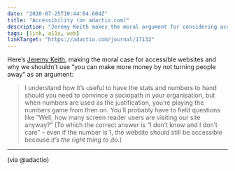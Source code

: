 ```yaml
---
date: "2020-07-25T10:44:04.604Z"
title: "Accessibility (on adactio.com)"
description: "Jeremy Keith makes the moral argument for considering accessibility as a prerequisite rather than a potential feature."
tags: [link, a11y, web]
linkTarget: "https://adactio.com/journal/17132"
---
```

Here’s [Jeremy Keith](https://adactio.com/), making the moral case for accessible websites and why we shouldn’t use “you can make more money by not turning people away” as an argument:

> I understand how it’s useful to have the stats and numbers to hand should you need to convince a sociopath in your organisation, but when numbers are used as the justification, you’re playing the numbers game from then on. You’ll probably have to field questions like ”Well, how many screen reader users are visiting our site anyway?” (To which the correct answer is “I don’t know and I don’t care” – even if the number is 1, the website should still be accessible because <em>it’s the right thing to do</em>.)
---

(via @adactio)
